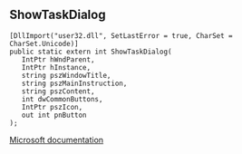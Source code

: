 ## ShowTaskDialog

```
[DllImport("user32.dll", SetLastError = true, CharSet = CharSet.Unicode)]
public static extern int ShowTaskDialog(
   IntPtr hWndParent,
   IntPtr hInstance,
   string pszWindowTitle,
   string pszMainInstruction,
   string pszContent,
   int dwCommonButtons,
   IntPtr pszIcon,
   out int pnButton
);
```

[Microsoft documentation](TODO)

